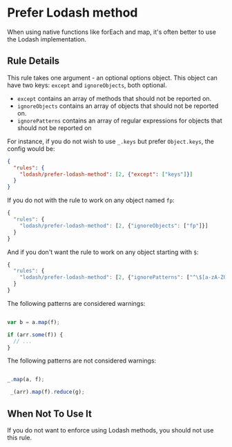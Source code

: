 # Prefer Lodash method

When using native functions like forEach and map, it's often better to use the Lodash implementation.

## Rule Details

This rule takes one argument - an optional options object. This object can have two keys: `except` and `ignoreObjects`, both optional.

- `except` contains an array of methods that should not be reported on.
- `ignoreObjects` contains an array of objects that should not be reported on.
- `ignorePatterns` contains an array of regular expressions for objects that should not be reported on

For instance, if you do not wish to use `_.keys` but prefer `Object.keys`, the config would be:
```json
{
  "rules": {
    "lodash/prefer-lodash-method": [2, {"except": ["keys"]}]
  }
}
```
If you do not with the rule to work on any object named `fp`:
```js
{
  "rules": {
    "lodash/prefer-lodash-method": [2, {"ignoreObjects": ["fp"]}]
  }
}
```
And if you don't want the rule to work on any object starting with `$`:
```js
{
  "rules": {
    "lodash/prefer-lodash-method": [2, {"ignorePatterns": ["^\$[a-zA-Z0-9\_]+"]}]
  }
}
```
The following patterns are considered warnings:

```js

var b = a.map(f);

if (arr.some(f)) {
  // ...
}

```

The following patterns are not considered warnings:

```js

_.map(a, f);

 _(arr).map(f).reduce(g);

```


## When Not To Use It

If you do not want to enforce using Lodash methods, you should not use this rule.
